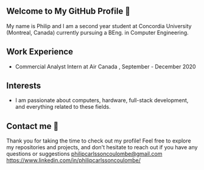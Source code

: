## Welcome to My GitHub Profile 👋
My name is Philip and I am a second year student at Concordia University (Montreal, Canada) currently pursuing a BEng. in Computer Engineering.

## Work Experience
- Commercial Analyst Intern at Air Canada , September - December 2020

## Interests
- I am passionate about computers, hardware, full-stack development, and everything related to these fields.

## Contact me  💬
Thank you for taking the time to check out my profile! Feel free to explore my repositories and projects, and don't hesitate to reach out if you have any questions or suggestions
philipcarlssoncoulombe@gmail.com
https://www.linkedin.com/in/philipcarlssoncoulombe/
